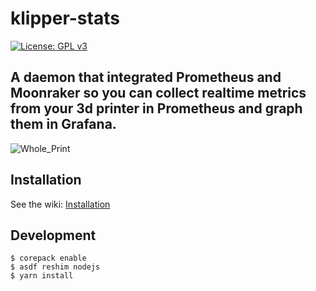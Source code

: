 # klipper-stats

[![License: GPL v3](https://img.shields.io/badge/License-GPLv3-blue.svg)](LICENSE)

## A daemon that integrated Prometheus and Moonraker so you can collect realtime metrics from your 3d printer in Prometheus and graph them in Grafana.

![Whole_Print](https://user-images.githubusercontent.com/13251/192161636-81b97e61-9683-452d-859a-38eb78e95b8d.png)

## Installation

See the wiki: [Installation](../../wiki/Installation)

## Development

```bashs
$ corepack enable
$ asdf reshim nodejs
$ yarn install
```
